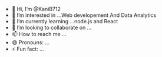 - 👋 Hi, I’m @KaniB712
- 👀 I’m interested in ...Web developement And Data Analytics
- 🌱 I’m currently learning ...node.js and React
- 💞️ I’m looking to collaborate on ...
- 📫 How to reach me ...
- 😄 Pronouns: ...
- ⚡ Fun fact: ...

<!---
KaniB712/KaniB712 is a ✨ special ✨ repository because its `README.md` (this file) appears on your GitHub profile.
You can click the Preview link to take a look at your changes.
--->
